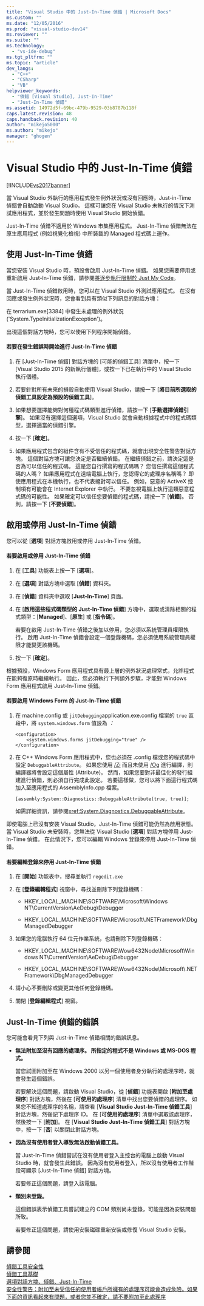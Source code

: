 ```yaml
---
title: "Visual Studio 中的 Just-In-Time 偵錯 | Microsoft Docs"
ms.custom: ""
ms.date: "12/05/2016"
ms.prod: "visual-studio-dev14"
ms.reviewer: ""
ms.suite: ""
ms.technology: 
  - "vs-ide-debug"
ms.tgt_pltfrm: ""
ms.topic: "article"
dev_langs: 
  - "C++"
  - "CSharp"
  - "VB"
helpviewer_keywords: 
  - "偵錯 [Visual Studio], Just-In-Time"
  - "Just-In-Time 偵錯"
ms.assetid: 14972d5f-69bc-479b-9529-03b8787b118f
caps.latest.revision: 48
caps.handback.revision: 40
author: "mikejo5000"
ms.author: "mikejo"
manager: "ghogen"
---
```

# Visual Studio 中的 Just-In-Time 偵錯
[!INCLUDE[vs2017banner](../code-quality/includes/vs2017banner.md)]

當 Visual Studio 外執行的應用程式發生例外狀況或沒有回應時，Just\-in\-Time 偵錯會自動啟動 Visual Studio。  這樣可讓您在 Visual Studio 未執行的情況下測試應用程式，並於發生問題時使用 Visual Studio 開始偵錯。  
  
 Just\-In\-Time 偵錯不適用於 Windows 市集應用程式。  Just\-In\-Time 偵錯無法在原生應用程式 \(例如視覺化檢視\) 中所裝載的 Managed 程式碼上運作。  
  
## 使用 Just\-In\-Time 偵錯  
 當您安裝 Visual Studio 時，預設會啟用 Just\-In\-Time 偵錯。  如果您需要停用或重新啟用 Just\-In\-Time 偵錯，請參閱[將逐步執行限制於 Just My Code](../debugger/navigating-through-code-with-the-debugger.md#BKMK_Restrict_stepping_to_Just_My_Code)。  
  
 當 Just\-In\-Time 偵錯啟用時，您可以在 Visual Studio 外測試應用程式。  在沒有回應或發生例外狀況時，您會看到具有類似下列訊息的對話方塊：  
  
 在 terrarium.exe\[3384\] 中發生未處理的例外狀況 \('System.TypeInitializationException'\)。  
  
 出現這個對話方塊時，您可以使用下列程序開始偵錯。  
  
#### 若要在發生錯誤時開始進行 Just\-In\-Time 偵錯  
  
1.  在 \[Just\-In\-Time 偵錯\] 對話方塊的 \[可能的偵錯工具\] 清單中，按一下 \[Visual Studio 2015 的新執行個體\]，或按一下已在執行中的 Visual Studio 執行個體。  
  
2.  若要針對所有未來的損毀自動使用 Visual Studio，請按一下 \[**將目前所選取的偵錯工具設定為預設的偵錯工具**\]。  
  
3.  如果想要選擇能夠對何種程式碼類型進行偵錯，請按一下 \[**手動選擇偵錯引擎**\]。  如果沒有選擇這個選項，Visual Studio 就會自動根據程式中的程式碼類型，選擇適當的偵錯引擎。  
  
4.  按一下 \[**確定**\]。  
  
5.  如果應用程式包含的組件含有不受信任的程式碼，就會出現安全性警告對話方塊。  這個對話方塊可讓您決定是否繼續偵錯。  在繼續偵錯之前，請決定這是否為可以信任的程式碼。  這是您自行撰寫的程式碼嗎？  您信任撰寫這個程式碼的人嗎？  如果應用程式在遠端電腦上執行，您認得它的處理序名稱嗎？  即使應用程式在本機執行，也不代表絕對可以信任。  例如，惡意的 ActiveX 控制項有可能會在 Internet Explorer 中執行。  不要忽視電腦上執行這類惡意程式碼的可能性。  如果確定可以信任您要偵錯的程式碼，請按一下 \[**偵錯**\]。  否則，請按一下 \[**不要偵錯**\]。  
  
##  <a name="BKMK_Enabling"></a> 啟用或停用 Just\-In\-Time 偵錯  
 您可以從 \[**選項**\] 對話方塊啟用或停用 Just\-In\-Time 偵錯。  
  
#### 若要啟用或停用 Just\-In\-Time 偵錯  
  
1.  在 \[**工具**\] 功能表上按一下 \[**選項**\]。  
  
2.  在 \[**選項**\] 對話方塊中選取 \[**偵錯**\] 資料夾。  
  
3.  在 \[**偵錯**\] 資料夾中選取 \[**Just\-In\-Time**\] 頁面。  
  
4.  在 \[**啟用這些程式碼類型的 Just\-In\-Time 偵錯**\] 方塊中，選取或清除相關的程式類型：\[**Managed**\]、\[**原生**\] 或 \[**指令碼**\]。  
  
     若要在啟用 Just\-In\-Time 偵錯之後加以停用，您必須以系統管理員權限執行。  啟用 Just\-In\-Time 偵錯會設定一個登錄機碼，您必須使用系統管理員權限才能變更該機碼。  
  
5.  按一下 \[**確定**\]。  
  
 根據預設，Windows Form 應用程式具有最上層的例外狀況處理常式，允許程式在能夠復原時繼續執行。  因此，您必須執行下列額外步驟，才能對 Windows Form 應用程式啟用 Just\-In\-Time 偵錯。  
  
#### 若要啟用 Windows Form 的 Just\-In\-Time 偵錯  
  
1.  在 machine.config 或 `jitDebugging`application.exe.config 檔案的 `true` 區段中，將 `system.windows.form` 值設為 *：*  
  
    ```  
    <configuration>  
        <system.windows.forms jitDebugging="true" />  
    </configuration>  
    ```  
  
2.  在 C\+\+ Windows Form 應用程式中，您也必須在 .config 檔或您的程式碼中設定 `DebuggableAttribute`。  如果您使用 [\/Zi](/visual-cpp/build/reference/z7-zi-zi-debug-information-format) 而且未使用 [\/Og](/visual-cpp/build/reference/og-global-optimizations) 進行編譯，則編譯器將會設定這個屬性 \(Attribute\)。  然而，如果您要對非最佳化的發行組建進行偵錯，則必須自行完成此設定。  若要這樣做，您可以將下面這行程式碼加入至應用程式的 AssemblyInfo.cpp 檔案。  
  
    ```  
    [assembly:System::Diagnostics::DebuggableAttribute(true, true)];   
    ```  
  
     如需詳細資訊，請參閱<xref:System.Diagnostics.DebuggableAttribute>。  
  
 即使電腦上已沒有安裝 Visual Studio，Just\-In\-Time 偵錯可能仍然為啟用狀態。  當 Visual Studio 未安裝時，您無法從 Visual Studio \[**選項**\] 對話方塊停用 Just\-In\-Time 偵錯。  在此情況下，您可以編輯 Windows 登錄來停用 Just\-In\-Time 偵錯。  
  
#### 若要編輯登錄來停用 Just\-In\-Time 偵錯  
  
1.  在 \[**開始**\] 功能表中，搜尋並執行 `regedit.exe`  
  
2.  在 \[**登錄編輯程式**\] 視窗中，尋找並刪除下列登錄機碼：  
  
    -   HKEY\_LOCAL\_MACHINE\\SOFTWARE\\Microsoft\\Windows NT\\CurrentVersion\\AeDebug\\Debugger  
  
    -   HKEY\_LOCAL\_MACHINE\\SOFTWARE\\Microsoft\\.NETFramework\\DbgManagedDebugger  
  
3.  如果您的電腦執行 64 位元作業系統，也請刪除下列登錄機碼：  
  
    -   HKEY\_LOCAL\_MACHINE\\SOFTWARE\\Wow6432Node\\Microsoft\\Windows NT\\CurrentVersion\\AeDebug\\Debugger  
  
    -   HKEY\_LOCAL\_MACHINE\\SOFTWARE\\Wow6432Node\\Microsoft\\.NETFramework\\DbgManagedDebugger  
  
4.  請小心不要刪除或變更其他任何登錄機碼。  
  
5.  關閉 \[**登錄編輯程式**\] 視窗。  
  
## Just\-In\-Time 偵錯的錯誤  
 您可能會看見下列與 Just\-in\-Time 偵錯相關的錯誤訊息。  
  
-   **無法附加至沒有回應的處理序。  所指定的程式不是 Windows 或 MS\-DOS 程式。**  
  
     當您試圖附加至在 Windows 2000 以另一個使用者身分執行的處理序時，就會發生這個錯誤。  
  
     若要解決這個問題，請啟動 Visual Studio，從 \[**偵錯**\] 功能表開啟 \[**附加至處理序**\] 對話方塊，然後在 \[**可使用的處理序**\] 清單中找出您要偵錯的處理序。  如果您不知道處理序的名稱，請查看 \[**Visual Studio Just\-In\-Time 偵錯工具**\] 對話方塊，然後記下處理序 ID。  在 \[**可使用的處理序**\] 清單中選取該處理序，然後按一下 \[**附加**\]。  在 \[**Visual Studio Just\-In\-Time 偵錯工具**\] 對話方塊中，按一下 \[**否**\] 以關閉此對話方塊。  
  
-   **因為沒有使用者登入導致無法啟動偵錯工具。**  
  
     當 Just\-In\-Time 偵錯嘗試在沒有使用者登入主控台的電腦上啟動 Visual Studio 時，就會發生此錯誤。  因為沒有使用者登入，所以沒有使用者工作階段可顯示 \[Just\-In\-Time 偵錯\] 對話方塊。  
  
     若要修正這個問題，請登入該電腦。  
  
-   **類別未登錄。**  
  
     這個錯誤表示偵錯工具嘗試建立的 COM 類別尚未登錄，可能是因為安裝問題所致。  
  
     若要修正這個問題，請使用安裝磁碟重新安裝或修復 Visual Studio 安裝。  
  
## 請參閱  
 [偵錯工具安全性](../debugger/debugger-security.md)   
 [偵錯工具基礎](../debugger/debugger-basics.md)   
 [選項對話方塊、偵錯、Just\-In\-Time](../debugger/just-in-time-debugging-options-dialog-box.md)   
 [安全性警告：附加至未受信任的使用者帳戶所擁有的處理序可能會造成危險。如果下面的資訊看起來有問題，或者您並不確定，請不要附加至此處理序](../debugger/security-warning-attaching-to-a-process-owned-by-an-untrusted-user-can-be-dangerous-if-the-following-information-looks-suspicious-or-you-are-unsure-do-not-attach-to-this-process.md)